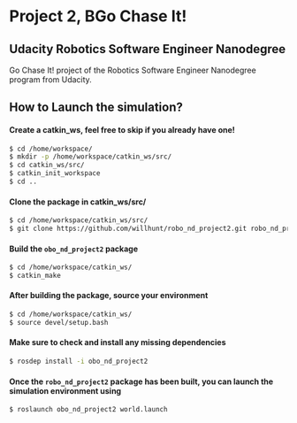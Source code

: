 # Project 2, BGo Chase It!
## Udacity Robotics Software Engineer Nanodegree
Go Chase It! project of the Robotics Software Engineer Nanodegree program from Udacity.

## How to Launch the simulation?

#### Create a catkin_ws, feel free to skip if you already have one!
```sh
$ cd /home/workspace/
$ mkdir -p /home/workspace/catkin_ws/src/
$ cd catkin_ws/src/
$ catkin_init_workspace
$ cd ..
```

#### Clone the package in catkin_ws/src/
```sh
$ cd /home/workspace/catkin_ws/src/
$ git clone https://github.com/willhunt/robo_nd_project2.git robo_nd_project2
```

#### Build the `obo_nd_project2` package
```sh
$ cd /home/workspace/catkin_ws/ 
$ catkin_make
```

#### After building the package, source your environment
```sh
$ cd /home/workspace/catkin_ws/
$ source devel/setup.bash
```

#### Make sure to check and install any missing dependencies
```sh
$ rosdep install -i obo_nd_project2
```

#### Once the `robo_nd_project2` package has been built, you can launch the simulation environment using
```sh
$ roslaunch obo_nd_project2 world.launch
```


